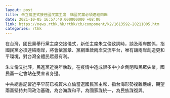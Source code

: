 ```yaml
---
layout: post
title: 朱立倫正式接任國民黨主席　稱國民黨必須連結兩岸
date: 2021-10-05 16:57:40.000000000 +08:00
link: https://news.rthk.hk/rthk/ch/component/k2/1613592-20211005.htm
categories: rthk
---
```


在台灣，國民黨舉行黨主席交接儀式，新任主席朱立倫致詞時，談及兩岸關係，指國民黨必須連結兩岸，將會依黨章、黨綱重啟兩岸交流平台，唯有讓兩岸創造更和平環境，對台灣全體民眾最有利。

朱立倫又批評，民進黨近幾年執政，在疫情中造成很多中小企倒閉和民眾失業，國民黨一定會站在受害者身邊。

中共總書記習近平早前已祝賀朱立倫當選國民黨主席，指台海形勢複雜嚴峻，期望兩黨堅持共同政治基礎，為台海謀和平，為國家謀統一，為民族謀復興。

